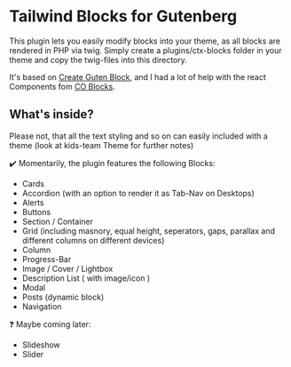# Tailwind Blocks for Gutenberg

This plugin lets you easily modify blocks into your theme, as all blocks are rendered in PHP via twig. Simply create a plugins/ctx-blocks folder in your theme and copy the twig-files into this directory.

It's based on [Create Guten Block](https://github.com/ahmadawais/create-guten-block), and I had a lot of help with the react Components fom [CO Blocks](https://github.com/godaddy-wordpress/coblocks).

## What's inside?

Please not, that all the text styling and so on can easily included with a theme (look at kids-team Theme for further notes)

:heavy_check_mark: Momentarily, the plugin features the following Blocks:

- Cards
- Accordion (with an option to render it as Tab-Nav on Desktops)
- Alerts
- Buttons
- Section / Container
- Grid (including masnory, equal height, seperators, gaps, parallax and different columns on different devices)
- Column
- Progress-Bar
- Image / Cover / Lightbox
- Description List ( with image/icon )
- Modal
- Posts (dynamic block)
- Navigation

:question: Maybe coming later:

- Slideshow
- Slider